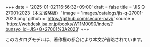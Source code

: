 +++
date = '2025-01-02T16:56:32+09:00'
draft = false
title = 'JIS Q 27001:2023（本文省略版）'
image = 'images/catalogs/jis-q-27001-2023.png'
github = 'https://github.com/secure-navi/'
source = 'https://webdesk.jsa.or.jp/books/W11M0090/index/?bunsyo_id=JIS+Q+27001%3A2023'
+++

このカタログモデルは、著作権の都合により本文が省略されています。
